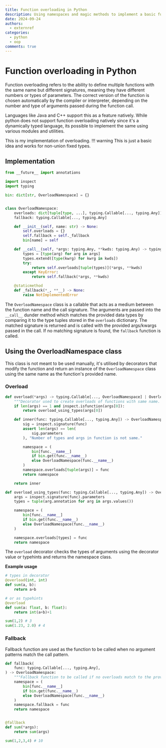 ```yaml
---
title: Function overloading in Python
description: Using namespaces and magic methods to implement a basic function overriding in python
date: 2024-09-24
authors: 
  - externref
categories:
  - python
  - oop
comments: true
---
```


# Function overloading in Python
Function overloading refers to the ability to define multiple functions with the same name but different signatures, meaning they have different numbers or types of parameters. The correct version of the function is chosen automatically by the compiler or interpreter, depending on the number and type of arguments passed during the function call.<!-- more -->

Languages like Java and C++ support this as a feature natively. While python does not support function overloading natively since it's a dynamically typed language, its possible to implement the same using various modules and utilities.

This is my implementation of overloading.
!!! warning
    This is just a basic idea and works for non-union fixed types.

## Implementation

```python
from __future__ import annotations

import inspect
import typing

bin: dict[str, OverloadNamespace] = {}


class OverloadNamespace:
    overloads: dict[tuple[type, ...], typing.Callable[..., typing.Any]]
    fallback: typing.Callable[..., typing.Any]

    def __init__(self, name: str) -> None:
        self.overloads = {}
        self.fallback = self._fallback
        bin[name] = self

    def __call__(self, *args: typing.Any, **kwds: typing.Any) -> typing.Any:
        types = [type(arg) for arg in args]
        types.extend([type(kwrg) for kwrg in kwds])
        try:
            return self.overloads[tuple(types)](*args, **kwds)
        except KeyError:
            return self.fallback(*args, **kwds)

    @staticmethod
    def _fallback(*_, **__) -> None:
        raise NotImplementedError
```

The `OverloadNamespace` class is a callable that acts as a medium between the function name and the call signature. The arguments are passed into the `__call__` dunder method which matches the provided data types by comparing it to the type tuples stored in the `overloads` dictionary. The matched signature is returned and is called with the provided args/kwargs passed in the call. If no matching signature is found, the `fallback` function is called.

## Using the OverloadNamespace class

This class is not meant to be used manually, it's utilised by decorators that modify the function and return an instance of the `OverloadNamespace` class using the same name as the function's provided name. 

### Overload 
```python
def overload(*args) -> typing.Callable[..., OverloadNamespace] | OverloadNamespace:
    """Decorator used to create overloads of functions with same name. Returns a [OverloadNamespace]"""
    if len(args) == 1 and inspect.isfunction(args[0]):
        return overload_using_types(args[0])

    def inner(func: typing.Callable[..., typing.Any]) -> OverloadNamespace:
        sig = inspect.signature(func)
        assert len(args) == len(
            sig.parameters
        ), "Number of types and args in function is not same."

        namespace = (
            bin[func.__name__]
            if bin.get(func.__name__)
            else OverloadNamespace(func.__name__)
        )
        namespace.overloads[tuple(args)] = func
        return namespace

    return inner

def overload_using_types(func: typing.Callable[..., typing.Any]) -> OverloadNamespace:
    args = inspect.signature(func).parameters
    types = tuple(arg.annotation for arg in args.values())

    namespace = (
        bin[func.__name__]
        if bin.get(func.__name__)
        else OverloadNamespace(func.__name__)
    )

    namespace.overloads[types] = func
    return namespace
```

The `overload` decorator checks the types of arguments using the decorator value or typehints and returns the namespace class.

**Example usage**

```python
# types in decorator
@overload(int, int)
def sum(a, b):
    return a+b

# or as typehints
@overload 
def sum(a: float, b: float):
    return int(a+b)+1

sum(1,2) # 3
sum(1.23, 2.0) # 4
``` 


### Fallback

Fallback function are used as the function to be called when no argument patterns match the call pattern.

```python
def fallback(
    func: typing.Callable[..., typing.Any],
) -> OverloadNamespace:
    """Fallback function to be called if no overloads match to the provided arguments."""
    namespace = (
        bin[func.__name__]
        if bin.get(func.__name__)
        else OverloadNamespace(func.__name__)
    )
    namespace.fallback = func
    return namespace


@fallback 
def sum(*args):
    return sum(args)

sum(1,2,3,4) # 10
```
